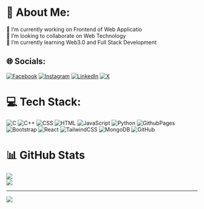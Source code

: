 # 💫 About Me:
🔭 I’m currently working on Frontend of Web Applicatio<br>👯 I’m looking to collaborate on Web Technology<br>🌱 I’m currently learning Web3.0 and Full Stack Development<br> 


## 🌐 Socials:
[![Facebook](https://img.shields.io/badge/Facebook-%231877F2.svg?logo=Facebook&logoColor=white)](https://facebook.com/https://www.facebook.com/ashutoshpuspenderthakur) [![Instagram](https://img.shields.io/badge/Instagram-%23E4405F.svg?logo=Instagram&logoColor=white)](https://instagram.com/https://www.instagram.com/heyy_axshuu_/) [![LinkedIn](https://www.linkedin.com/in/sachin-nath-a33571267?utm_source=share&utm_campaign=share_via&utm_content=profile&utm_medium=android_app)](https://linkedin.com/in/https://www.facebook.com/ashutoshpuspenderthakur) [![X](https://img.shields.io/badge/X-black.svg?logo=X&logoColor=white)](https://x.com/https://x.com/Ashutosh_626?t=gVNSRujJtbeW6aLCnEO4Dw&s=35) 

# 💻 Tech Stack:
![C](https://img.shields.io/badge/c-%2300599C.svg?style=for-the-badge&logo=c&logoColor=white) ![C++](https://img.shields.io/badge/c++-%2300599C.svg?style=for-the-badge&logo=c%2B%2B&logoColor=white) ![CSS](https://img.shields.io/badge/css3-%231572B6.svg?style=for-the-badge&logo=css3&logoColor=white) ![HTML](https://img.shields.io/badge/html5-%23E34F26.svg?style=for-the-badge&logo=html5&logoColor=white) ![JavaScript](https://img.shields.io/badge/javascript-%23323330.svg?style=for-the-badge&logo=javascript&logoColor=%23F7DF1E) ![Python](https://img.shields.io/badge/python-3670A0?style=for-the-badge&logo=python&logoColor=ffdd54) ![GithubPages](https://img.shields.io/badge/github%20pages-121013?style=for-the-badge&logo=github&logoColor=white) ![Bootstrap](https://img.shields.io/badge/bootstrap-%238511FA.svg?style=for-the-badge&logo=bootstrap&logoColor=white) ![React](https://img.shields.io/badge/react-%2320232a.svg?style=for-the-badge&logo=react&logoColor=%2361DAFB) ![TailwindCSS](https://img.shields.io/badge/tailwindcss-%2338B2AC.svg?style=for-the-badge&logo=tailwind-css&logoColor=white) ![MongoDB](https://img.shields.io/badge/MongoDB-%234ea94b.svg?style=for-the-badge&logo=mongodb&logoColor=white) ![GitHub](https://img.shields.io/badge/github-%23121011.svg?style=for-the-badge&logo=github&logoColor=white)
# 📊 GitHub Stats
![](https://github-readme-streak-stats.herokuapp.com/?user=ashutoshthakur3110&theme=dark&hide_border=false)<br/>
![](https://github-readme-stats.vercel.app/api/top-langs/?username=ashutoshthakur3110&theme=dark&hide_border=false&include_all_commits=false&count_private=false&layout=compact)

---
[![](https://visitcount.itsvg.in/api?id=ashutoshthakur3110&icon=0&color=0)](https://visitcount.itsvg.in)

<!-- Proudly created with GPRM ( https://gprm.itsvg.in ) -->

